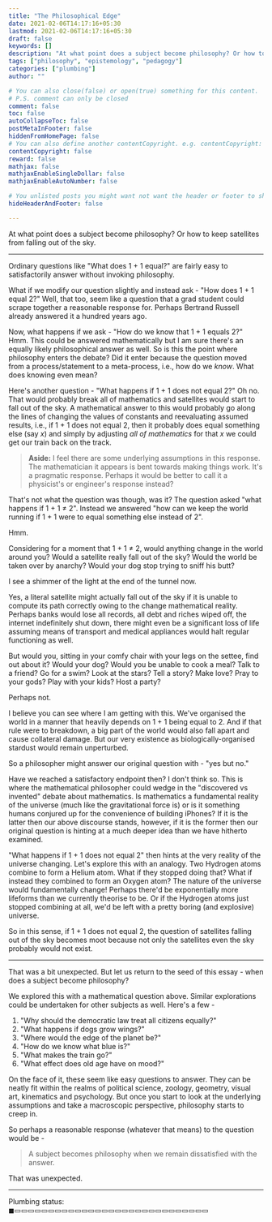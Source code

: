 ```yaml
---
title: "The Philosophical Edge"
date: 2021-02-06T14:17:16+05:30
lastmod: 2021-02-06T14:17:16+05:30
draft: false
keywords: []
description: "At what point does a subject become philosophy? Or how to keep satellites from falling out of the sky."
tags: ["philosophy", "epistemology", "pedagogy"]
categories: ["plumbing"]
author: ""

# You can also close(false) or open(true) something for this content.
# P.S. comment can only be closed
comment: false
toc: false
autoCollapseToc: false
postMetaInFooter: false
hiddenFromHomePage: false
# You can also define another contentCopyright. e.g. contentCopyright: "This is another copyright."
contentCopyright: false
reward: false
mathjax: false
mathjaxEnableSingleDollar: false
mathjaxEnableAutoNumber: false

# You unlisted posts you might want not want the header or footer to show
hideHeaderAndFooter: false

---
```


At what point does a subject become philosophy? Or how to keep satellites from falling out of the sky.

<!--more-->
---

Ordinary questions like "What does 1 + 1 equal?" are fairly easy to satisfactorily answer without invoking philosophy. 

What if we modify our question slightly and instead ask - "How does 1 + 1 equal 2?" Well, that too, seem like a question that a grad student could scrape together a reasonable response for. Perhaps Bertrand Russell already answered it a hundred years ago.

Now, what happens if we ask - "How do we know that 1 + 1 equals 2?" Hmm. This could be answered mathematically but I am sure there's an equally likely philosophical answer as well. So is this the point where philosophy enters the debate? Did it enter because the question moved from a process/statement to a meta-process, i.e., how do we *know*. What does knowing even mean?

Here's another question - "What happens if 1 + 1 does not equal 2?" Oh no. That would probably break all of mathematics and satellites would start to fall out of the sky. A mathematical answer to this would probably go along the lines of changing the values of constants and reevaluating assumed results, i.e., if 1 + 1 does not equal 2, then it probably does equal something else (say $x$) and simply by adjusting *all of mathematics* for that $x$ we could get our train back on the track. 

> **Aside:** I feel there are some underlying assumptions in this response. The mathematician it appears is bent towards making things work. It's a pragmatic response. Perhaps it would be better to call it a physicist's or engineer's response instead?

That's not what the question was though, was it? The question asked "what happens if 1 + 1 ≠ 2". Instead we answered "how can we keep the world running if 1 + 1 were to equal something else instead of 2". 

Hmm. 

Considering for a moment that 1 + 1 ≠ 2, would anything change in the world around you? Would a satellite really fall out of the sky? Would the world be taken over by anarchy? Would your dog stop trying to sniff his butt?

I see a shimmer of the light at the end of the tunnel now.

Yes, a literal satellite might actually fall out of the sky if it is unable to compute its path correctly owing to the change mathematical reality. Perhaps banks would lose all records, all debt and riches wiped off, the internet indefinitely shut down, there might even be a significant loss of life assuming means of transport and medical appliances would halt regular functioning as well.

But would you, sitting in your comfy chair with your legs on the settee, find out about it? Would your dog? Would you be unable to cook a meal? Talk to a friend? Go for a swim? Look at the stars? Tell a story? Make love? Pray to your gods? Play with your kids? Host a party? 

Perhaps not.

I believe you can see where I am getting with this. We've organised the world in a manner that heavily depends on 1 + 1 being equal to 2. And if that rule were to breakdown, a big part of the world would also fall apart and cause collateral damage. But our very existence as biologically-organised stardust would remain unperturbed.

So a philosopher might answer our original question with - "yes but no."

Have we reached a satisfactory endpoint then? I don't think so. This is where the mathematical philosopher could wedge in the "discovered vs invented" debate about mathematics. Is mathematics a fundamental reality of the universe (much like the gravitational force is) or is it something humans conjured up for the convenience of building iPhones? If it is the latter then our above discourse stands, however, if it is the former then our original question is hinting at a much deeper idea than we have hitherto examined. 

"What happens if 1 + 1 does not equal 2" then hints at the very reality of the universe changing. Let's explore this with an analogy. Two Hydrogen atoms combine to form a Helium atom. What if they stopped doing that? What if instead they combined to form an Oxygen atom? The nature of the universe would fundamentally change! Perhaps there'd be exponentially more lifeforms than we currently theorise to be. Or if the Hydrogen atoms just stopped combining at all, we'd be left with a pretty boring (and explosive) universe. 

So in this sense, if 1 + 1 does not equal 2, the question of satellites falling out of the sky becomes moot because not only the satellites even the sky probably would not exist.

---

That was a bit unexpected. But let us return to the seed of this essay - when does a subject become philosophy?

We explored this with a mathematical question above. Similar explorations could be undertaken for other subjects as well. Here's a few -
1. "Why should the democratic law treat all citizens equally?"
2. "What happens if dogs grow wings?"
3. "Where would the edge of the planet be?"
4. "How do we know what blue is?"
5. "What makes the train go?"
6. "What effect does old age have on mood?"

On the face of it, these seem like easy questions to answer. They can be neatly fit within the realms of political science, zoology, geometry, visual art, kinematics and psychology. But once you start to look at the underlying assumptions and take a macroscopic perspective, philosophy starts to creep in. 

So perhaps a reasonable response (whatever that means) to the question would be -
> A subject becomes philosophy when we remain dissatisfied with the answer.

That was unexpected.

---

Plumbing status: ◼▭▭▭▭▭▭▭▭▭▭▭▭▭▭▭▭▭▭▭▭▭▭▭▭▭▭▭▭▭